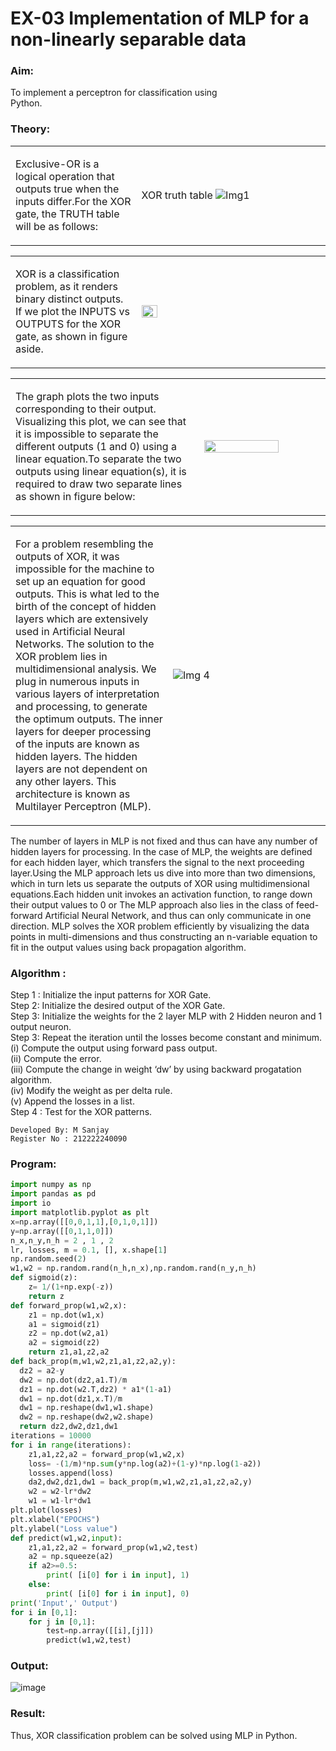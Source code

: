 # EX-03 Implementation of MLP for a non-linearly separable data
### Aim: 
To implement a perceptron for classification using Python.&emsp;&emsp;&emsp;&emsp;&emsp;&emsp;&emsp;&emsp;&emsp;&emsp;&emsp;&emsp;
### Theory: 
<table>
<tr>
<td width=40%>

Exclusive-OR is a logical operation that outputs true when the inputs differ.For the XOR gate, the TRUTH table will be as follows:
</td> 
<td>

XOR truth table
![Img1](https://user-images.githubusercontent.com/112920679/195774720-35c2ed9d-d484-4485-b608-d809931a28f5.gif)

</td>
</tr> 
</table>
<table>
<tr>
<td width=40%>

XOR is a classification problem, as it renders binary distinct outputs. If we plot the INPUTS vs OUTPUTS for the XOR gate, as shown in figure aside.
</td> 
<td>

<img height=20% width=30% src="https://user-images.githubusercontent.com/112920679/195774898-b0c5886b-3d58-4377-b52f-73148a3fe54d.gif">
</td>
</tr> 
</table>
<table>
<tr>
<td width=60%>

The graph plots the two inputs corresponding to their output. Visualizing this plot, we can see that it is impossible to separate the different outputs (1 and 0) using a linear equation.To separate the two outputs using linear equation(s), it is required to draw two separate lines as shown in figure below:
</td> 
<td>
<img height=80% width=80% src="https://user-images.githubusercontent.com/112920679/195775012-74683270-561b-4a3a-ac62-cf5ddfcf49ca.gif">
</td>
</tr> 
</table>
<table>
<tr>
<td width=50%>

For a problem resembling the outputs of XOR, it was impossible for the machine to set up an equation for good outputs. This is what led to the birth of the concept of hidden layers which are extensively used in Artificial Neural Networks. The solution to the XOR problem lies in multidimensional analysis. We plug in numerous inputs in various layers of interpretation and processing, to generate the optimum outputs.
The inner layers for deeper processing of the inputs are known as hidden layers. The hidden layers are not dependent on any other layers. This architecture is known as Multilayer Perceptron (MLP).
</td> 
<td>

![Img 4](https://user-images.githubusercontent.com/112920679/195775183-1f64fe3d-a60e-4998-b4f5-abce9534689d.gif)
</td>
</tr> 
</table>
The number of layers in MLP is not fixed and thus can have any number of hidden layers for processing. In the case of MLP, the weights are defined for each hidden layer, which transfers the signal to the next proceeding layer.Using the MLP approach lets us dive into more than two dimensions, which in turn lets us separate the outputs of XOR using multidimensional equations.Each hidden unit invokes an activation function, to range down their output values to 0 or The MLP approach also lies in the class of feed-forward Artificial Neural Network, and thus can only communicate in one direction. MLP solves the XOR problem efficiently by visualizing the data points in multi-dimensions and thus constructing an n-variable equation to fit in the output values using back propagation algorithm.

### Algorithm : 
Step 1 : Initialize the input patterns for XOR Gate.<BR>
Step 2: Initialize the desired output of the XOR Gate.<BR>
Step 3: Initialize the weights for the 2 layer MLP with 2 Hidden neuron  and 1 output neuron.<BR>
Step 3: Repeat the  iteration  until the losses become constant and  minimum.<BR>
    (i)  Compute the output using forward pass output.<BR>
    (ii) Compute the error.<BR>
	(iii) Compute the change in weight ‘dw’ by using backward progatation algorithm. <BR>
    (iv) Modify the weight as per delta rule.<BR>
    (v)  Append the losses in a list.<BR>
Step 4 : Test for the XOR patterns.
```
Developed By: M Sanjay
Register No : 212222240090
```
### Program: 
```Python
import numpy as np
import pandas as pd
import io
import matplotlib.pyplot as plt
x=np.array([[0,0,1,1],[0,1,0,1]])
y=np.array([[0,1,1,0]])
n_x,n_y,n_h = 2 , 1 , 2
lr, losses, m = 0.1, [], x.shape[1]
np.random.seed(2)
w1,w2 = np.random.rand(n_h,n_x),np.random.rand(n_y,n_h)   
def sigmoid(z):
    z= 1/(1+np.exp(-z))
    return z
def forward_prop(w1,w2,x):
    z1 = np.dot(w1,x)
    a1 = sigmoid(z1)
    z2 = np.dot(w2,a1)
    a2 = sigmoid(z2)
    return z1,a1,z2,a2
def back_prop(m,w1,w2,z1,a1,z2,a2,y):
  dz2 = a2-y
  dw2 = np.dot(dz2,a1.T)/m
  dz1 = np.dot(w2.T,dz2) * a1*(1-a1)
  dw1 = np.dot(dz1,x.T)/m
  dw1 = np.reshape(dw1,w1.shape)
  dw2 = np.reshape(dw2,w2.shape)
  return dz2,dw2,dz1,dw1
iterations = 10000
for i in range(iterations):
    z1,a1,z2,a2 = forward_prop(w1,w2,x)
    loss= -(1/m)*np.sum(y*np.log(a2)+(1-y)*np.log(1-a2))
    losses.append(loss)
    da2,dw2,dz1,dw1 = back_prop(m,w1,w2,z1,a1,z2,a2,y)
    w2 = w2-lr*dw2
    w1 = w1-lr*dw1
plt.plot(losses)
plt.xlabel("EPOCHS")
plt.ylabel("Loss value")
def predict(w1,w2,input):
    z1,a1,z2,a2 = forward_prop(w1,w2,test)
    a2 = np.squeeze(a2)
    if a2>=0.5:
        print( [i[0] for i in input], 1)
    else:
        print( [i[0] for i in input], 0)
print('Input',' Output')
for i in [0,1]:
    for j in [0,1]:
        test=np.array([[i],[j]])
        predict(w1,w2,test)
```
### Output: 
![image](https://github.com/ROHITJAIND/EX-03-Implementation-of-MLP-for-Non-linearly-seperable-data/assets/118707073/bddb3b3a-cb63-4e57-81bd-ff88eea5e4ec)
###  Result: 
Thus, XOR classification problem can be solved using MLP in Python.
